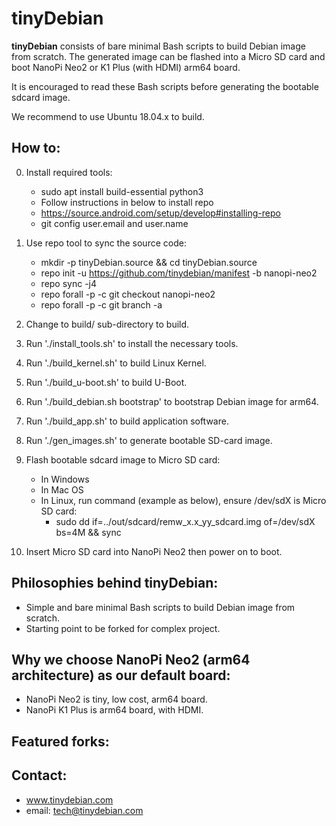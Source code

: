 tinyDebian
==========

**tinyDebian** consists of bare minimal Bash scripts to build Debian image
from scratch. The generated image can be flashed into a Micro SD card
and boot NanoPi Neo2 or K1 Plus (with HDMI) arm64 board.

It is encouraged to read these Bash scripts before generating the bootable
sdcard image.

We recommend to use Ubuntu 18.04.x to build.

## How to:
0)  Install required tools:
    - sudo apt install build-essential python3
    - Follow instructions in below to install repo
    - https://source.android.com/setup/develop#installing-repo
    - git config user.email and user.name
1)  Use repo tool to sync the source code:
    - mkdir -p tinyDebian.source && cd tinyDebian.source
    - repo init -u https://github.com/tinydebian/manifest -b nanopi-neo2
    - repo sync -j4
    - repo forall -p -c git checkout nanopi-neo2
    - repo forall -p -c git branch -a
2)  Change to build/ sub-directory to build.
3)  Run './install_tools.sh' to install the necessary tools.
4)  Run './build_kernel.sh' to build Linux Kernel.
5)  Run './build_u-boot.sh' to build U-Boot.
6)  Run './build_debian.sh bootstrap' to bootstrap Debian image for arm64.
7)  Run './build_app.sh' to build application software.

31) Run './gen_images.sh' to generate bootable SD-card image.
32) Flash bootable sdcard image to Micro SD card:
    - In Windows
    - In Mac OS
    - In Linux, run command (example as below), ensure /dev/sdX is Micro SD card:
      - sudo dd if=../out/sdcard/remw_x.x_yy_sdcard.img of=/dev/sdX bs=4M && sync
33) Insert Micro SD card into NanoPi Neo2 then power on to boot.

## Philosophies behind tinyDebian:
-  Simple and bare minimal Bash scripts to build Debian image from scratch.
-  Starting point to be forked for complex project.

## Why we choose NanoPi Neo2 (arm64 architecture) as our default board:
-  NanoPi Neo2 is tiny, low cost, arm64 board.
-  NanoPi K1 Plus is arm64 board, with HDMI.

## Featured forks:

## Contact:
- www.tinydebian.com
- email: tech@tinydebian.com
